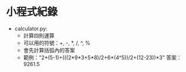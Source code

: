 # 小程式紀錄
- calculator.py:
  - 計算四則運算
  - 可以用的符號：+, -, *, /, ^, %
  - 會先計算括弧內的答案
  - 範例："2\*(5-1)+(((2\*9\*3+5\*8)/2+6\*(4^5))/2+(12-23))\*3" 答案：9261.5
